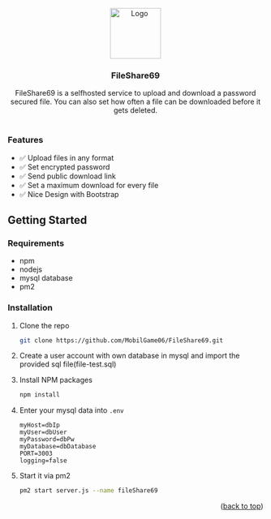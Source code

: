 <!-- PROJECT LOGO -->
<br />
<div align="center">
  <a">
    <img src="https://xamplex.de/s/ruua73gsnbeuhlju975intjc4.png" alt="Logo" width="100" height="100">
  </a>

  <h3 align="center">FileShare69</h3>

  <p align="center">
    FileShare69 is a selfhosted service to upload and download a password secured file. You can also set how often a file can be downloaded before it gets deleted.
    <br />
    <br />
  </p>
</div>


### Features
- ✅ Upload files in any format
- ✅ Set encrypted password
- ✅ Send public download link
- ✅ Set a maximum download for every file
- ✅ Nice Design with Bootstrap

## Getting Started

### Requirements
* npm
* nodejs
* mysql database
* pm2

### Installation

1. Clone the repo
   ```sh
   git clone https://github.com/MobilGame06/FileShare69.git
   ```

2. Create a user account with own database in mysql and import the provided sql file(file-test.sql)

3. Install NPM packages
   ```sh
   npm install
   ```
4. Enter your mysql data into `.env`
   ```env
   myHost=dbIp
   myUser=dbUser
   myPassword=dbPw
   myDatabase=dbDatabase
   PORT=3003
   logging=false
   ```
5. Start it via pm2
   ```sh
   pm2 start server.js --name fileShare69
   ```

<p align="right">(<a href="#top">back to top</a>)</p>
